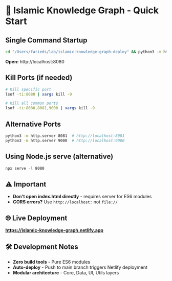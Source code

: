 # 🚀 Islamic Knowledge Graph - Quick Start

## Single Command Startup
```bash
cd "/Users/farieds/lab/islamic-knowledge-graph-deploy" && python3 -m http.server 8080
```
**Open:** http://localhost:8080

## Kill Ports (if needed)
```bash
# Kill specific port
lsof -ti:8080 | xargs kill -9

# Kill all common ports
lsof -ti:8080,8081,9000 | xargs kill -9
```

## Alternative Ports
```bash
python3 -m http.server 8081  # http://localhost:8081
python3 -m http.server 9000  # http://localhost:9000
```

## Using Node.js serve (alternative)
```bash
npx serve -l 8080
```

## ⚠️ Important
- **Don't open index.html directly** - requires server for ES6 modules
- **CORS errors?** Use `http://localhost:` not `file://`

## 🌐 Live Deployment
**https://islamic-knowledge-graph.netlify.app**

## 🛠️ Development Notes
- **Zero build tools** - Pure ES6 modules
- **Auto-deploy** - Push to main branch triggers Netlify deployment
- **Modular architecture** - Core, Data, UI, Utils layers